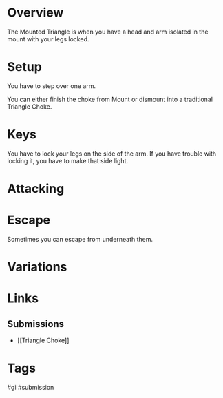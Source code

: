 # Overview
The Mounted Triangle is when you have a head and arm isolated in the mount with your legs locked.
# Setup
You have to step over one arm.

You can either finish the choke from Mount or dismount into a traditional Triangle Choke.
# Keys
You have to lock your legs on the side of the arm. If you have trouble with locking it, you have to make that side light.
# Attacking
# Escape
Sometimes you can escape from underneath them.
# Variations
# Links
## Submissions
- [[Triangle Choke]]
# Tags
#gi #submission 